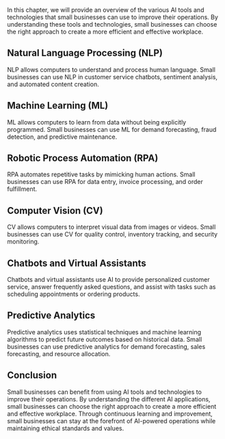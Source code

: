 

In this chapter, we will provide an overview of the various AI tools and technologies that small businesses can use to improve their operations. By understanding these tools and technologies, small businesses can choose the right approach to create a more efficient and effective workplace.

Natural Language Processing (NLP)
---------------------------------

NLP allows computers to understand and process human language. Small businesses can use NLP in customer service chatbots, sentiment analysis, and automated content creation.

Machine Learning (ML)
---------------------

ML allows computers to learn from data without being explicitly programmed. Small businesses can use ML for demand forecasting, fraud detection, and predictive maintenance.

Robotic Process Automation (RPA)
--------------------------------

RPA automates repetitive tasks by mimicking human actions. Small businesses can use RPA for data entry, invoice processing, and order fulfillment.

Computer Vision (CV)
--------------------

CV allows computers to interpret visual data from images or videos. Small businesses can use CV for quality control, inventory tracking, and security monitoring.

Chatbots and Virtual Assistants
-------------------------------

Chatbots and virtual assistants use AI to provide personalized customer service, answer frequently asked questions, and assist with tasks such as scheduling appointments or ordering products.

Predictive Analytics
--------------------

Predictive analytics uses statistical techniques and machine learning algorithms to predict future outcomes based on historical data. Small businesses can use predictive analytics for demand forecasting, sales forecasting, and resource allocation.

Conclusion
----------

Small businesses can benefit from using AI tools and technologies to improve their operations. By understanding the different AI applications, small businesses can choose the right approach to create a more efficient and effective workplace. Through continuous learning and improvement, small businesses can stay at the forefront of AI-powered operations while maintaining ethical standards and values.
